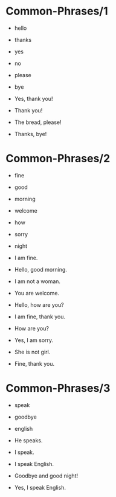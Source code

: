# Common-Phrases/1

* hello
* thanks
* yes
* no
* please
* bye

* Yes, thank you!
* Thank you!
* The bread, please!
* Thanks, bye!


# Common-Phrases/2

* fine
* good
* morning
* welcome
* how
* sorry
* night

* I am fine.
* Hello, good morning.
* I am not a woman.
* You are welcome.
* Hello, how are you?
* I am fine, thank you.
* How are you?
* Yes, I am sorry.
* She is not girl.
* Fine, thank you.


# Common-Phrases/3

* speak
* goodbye
* english

* He speaks.
* I speak.
* I speak English.
* Goodbye and good night!
* Yes, I speak English.
